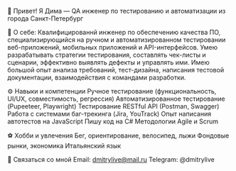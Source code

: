 🎯 Привет! Я Дима — QA инженер по тестированию и автоматизации из города Санкт-Петербург

📌 О себе: Квалифицированнй инженер по обеспечению качества ПО, специализирующийся на ручном и автоматизированном тестировании веб-приложений, мобильных приложений и API-интерфейсов. Умею разрабатывать стратегии тестирования, составлять чек-листы и сценарии, эффективно выявлять дефекты и управлять ими. Имею большой опыт анализа требований, тест-дизайна, написания тестовой документации, взаимодействия с командами разработки.

⚙️ Навыки и компетенции
Ручное тестирование (функциональность, UI/UX, совместимость, регрессия)
Автоматизированное тестирование (Pupeeteer, Playwright)
Тестирование RESTful API (Postman, Swagger)
Работа с системами баг-трекинга (Jira, YouTrack)
Опыт написания автотестов на JavaScript
Пишу код на C#
Методологии Agile и Scrum

⚽ Хобби и увлечения
Бег, ориентирование, велосипед, лыжи
Фондовые рынки, экономика
Итальянский язык

👋 Связаться со мной
Email: dmitrylive@mail.ru
Telegram: @dmitrylive








<!---
DmitryUknow/DmitryUknow is a ✨ special ✨ repository because its `README.md` (this file) appears on your GitHub profile.
You can click the Preview link to take a look at your changes.
--->
